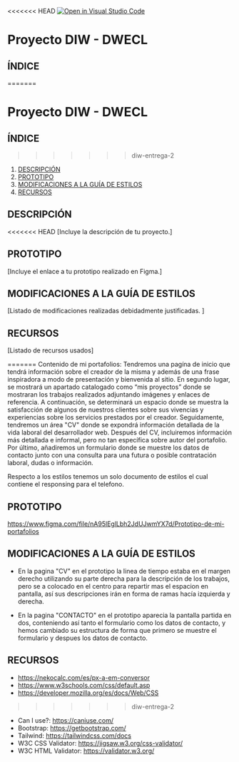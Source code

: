 <<<<<<< HEAD
[![Open in Visual Studio Code](https://classroom.github.com/assets/open-in-vscode-f059dc9a6f8d3a56e377f745f24479a46679e63a5d9fe6f495e02850cd0d8118.svg)](https://classroom.github.com/online_ide?assignment_repo_id=6420745&assignment_repo_type=AssignmentRepo)
# Proyecto DIW - DWECL

## ÍNDICE   
=======
# Proyecto DIW - DWECL

## ÍNDICE
>>>>>>> diw-entrega-2
1. [DESCRIPCIÓN](#id1)
2. [PROTOTIPO](#id2)
3. [MODIFICACIONES A LA GUÍA DE ESTILOS](#id3)
4. [RECURSOS](#id4)

## DESCRIPCIÓN<a name="id1"></a>
<<<<<<< HEAD
[Incluye la descripción de tu proyecto.]

## PROTOTIPO<a name="id2"></a>
[Incluye el enlace a tu prototipo realizado en Figma.]

## MODIFICACIONES A LA GUÍA DE ESTILOS<a name="id3"></a>
[Listado de modificaciones realizadas debidadmente justificadas. ]

## RECURSOS<a name="id4"></a>
[Listado de recursos usados]

=======
Contenido de mi portafolios:
Tendremos una pagína de inicio que tendrá información sobre el creador
de la misma y además de una frase inspiradora a modo de presentación y bienvenida
al sitio.
En segundo lugar, se mostrará un apartado catalogado como “mis proyectos” donde se
mostraran los trabajos realizados adjuntando imágenes y enlaces de referencia. A
continuación, se determinará un espacio donde se muestra la satisfacción de algunos
de nuestros clientes sobre sus vivencias y experiencias sobre los servicios prestados
por el creador.
Seguidamente, tendremos un área "CV" donde se expondrá información detallada de la vida
laboral del desarrollador web. Después del CV, incluiremos información más detallada
e informal, pero no tan específica sobre autor del portafolio. Por último, añadiremos un formulario donde se muestre los datos de contacto junto con una consulta para una futura o posible contratación laboral, dudas o información.

Respecto a los estilos tenemos un solo documento de estilos el cual contiene
el responsing para el telefono.

## PROTOTIPO<a name="id2"></a>
https://www.figma.com/file/nA95lEglLbh2JdUJwmYX7d/Prototipo-de-mi-portafolios

## MODIFICACIONES A LA GUÍA DE ESTILOS<a name="id3"></a>

- En la pagina "CV" en el prototipo la linea de tiempo estaba en el margen
   derecho utilizando  su parte derecha para la descripción de los trabajos,
   pero se a colocado en el centro para repartir mas el espacion en pantalla,
   así sus descripciones irán en forma de ramas hacía izquierda y derecha.

- En la pagina "CONTACTO" en el prototipo aparecia la pantalla partida en dos,
   conteniendo así tanto el formulario como los datos de contacto, y hemos cambiado
   su estructura de forma que primero se muestre el formulario y despues los datos
   de contacto.

## RECURSOS<a name="id4"></a>

- https://nekocalc.com/es/px-a-em-conversor
- https://www.w3schools.com/css/default.asp
- https://developer.mozilla.org/es/docs/Web/CSS
>>>>>>> diw-entrega-2
- Can I use?: https://caniuse.com/
- Bootstrap: https://getbootstrap.com/
- Tailwind: https://tailwindcss.com/docs
- W3C CSS Validator: https://jigsaw.w3.org/css-validator/
- W3C HTML Validator: https://validator.w3.org/
